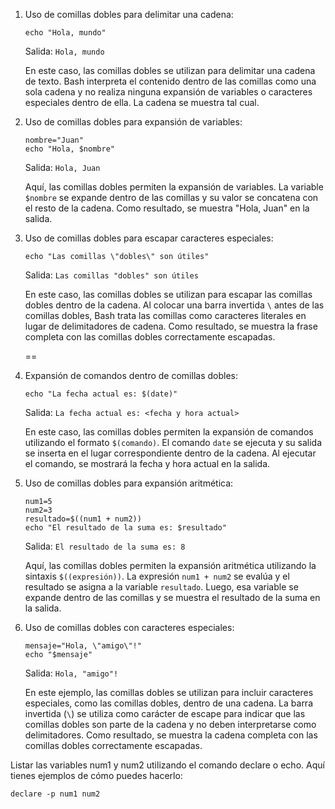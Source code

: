 
1. Uso de comillas dobles para delimitar una cadena:
   ```
   echo "Hola, mundo"
   ```
   Salida: `Hola, mundo`
   
   En este caso, las comillas dobles se utilizan para delimitar una cadena de texto. Bash interpreta el contenido dentro de las comillas como una sola cadena y no realiza ninguna expansión de variables o caracteres especiales dentro de ella. La cadena se muestra tal cual.

2. Uso de comillas dobles para expansión de variables:
   ```
   nombre="Juan"
   echo "Hola, $nombre"
   ```
   Salida: `Hola, Juan`
   
   Aquí, las comillas dobles permiten la expansión de variables. La variable `$nombre` se expande dentro de las comillas y su valor se concatena con el resto de la cadena. Como resultado, se muestra "Hola, Juan" en la salida.

3. Uso de comillas dobles para escapar caracteres especiales:
   ```
   echo "Las comillas \"dobles\" son útiles"
   ```
   Salida: `Las comillas "dobles" son útiles`
   
   En este caso, las comillas dobles se utilizan para escapar las comillas dobles dentro de la cadena. Al colocar una barra invertida `\` antes de las comillas dobles, Bash trata las comillas como caracteres literales en lugar de delimitadores de cadena. Como resultado, se muestra la frase completa con las comillas dobles correctamente escapadas.

	 ==

4. Expansión de comandos dentro de comillas dobles:
   ```
   echo "La fecha actual es: $(date)"
   ```
   Salida: `La fecha actual es: <fecha y hora actual>`
   
   En este caso, las comillas dobles permiten la expansión de comandos utilizando el formato `$(comando)`. El comando `date` se ejecuta y su salida se inserta en el lugar correspondiente dentro de la cadena. Al ejecutar el comando, se mostrará la fecha y hora actual en la salida.

5. Uso de comillas dobles para expansión aritmética:
   ```
   num1=5
   num2=3
   resultado=$((num1 + num2))
   echo "El resultado de la suma es: $resultado"
   ```
   Salida: `El resultado de la suma es: 8`
   
   Aquí, las comillas dobles permiten la expansión aritmética utilizando la sintaxis `$((expresión))`. La expresión `num1 + num2` se evalúa y el resultado se asigna a la variable `resultado`. Luego, esa variable se expande dentro de las comillas y se muestra el resultado de la suma en la salida.

6. Uso de comillas dobles con caracteres especiales:
   ```
   mensaje="Hola, \"amigo\"!"
   echo "$mensaje"
   ```
   Salida: `Hola, "amigo"!`
   
   En este ejemplo, las comillas dobles se utilizan para incluir caracteres especiales, como las comillas dobles, dentro de una cadena. La barra invertida (`\`) se utiliza como carácter de escape para indicar que las comillas dobles son parte de la cadena y no deben interpretarse como delimitadores. Como resultado, se muestra la cadena completa con las comillas dobles correctamente escapadas.

Listar las variables num1 y num2 utilizando el comando declare o echo. Aquí tienes ejemplos de cómo puedes hacerlo:

```
declare -p num1 num2
```